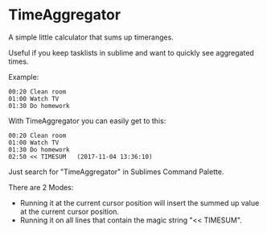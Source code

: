# TimeAggregator

A simple little calculator that sums up timeranges.

Useful if you keep tasklists in sublime and want to quickly see aggregated times.


Example:

	00:20 Clean room
	01:00 Watch TV
	01:30 Do homework


With TimeAggregator you can easily get to this:

	00:20 Clean room
	01:00 Watch TV
	01:30 Do homework
    02:50 << TIMESUM   (2017-11-04 13:36:10)


Just search for "TimeAggregator" in Sublimes Command Palette.

There are 2 Modes:

* Running it at the current cursor position will insert the summed up value at the current cursor position.
* Running it on all lines that contain the magic string "<< TIMESUM".